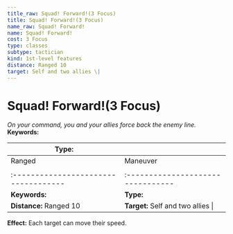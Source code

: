 ```yaml
---
title_raw: Squad! Forward!(3 Focus)
title: Squad! Forward!(3 Focus)
name_raw: Squad! Forward!
name: Squad! Forward!
cost: 3 Focus
type: classes
subtype: tactician
kind: 1st-level features
distance: Ranged 10
target: Self and two allies \|
---
```


# Squad! Forward!(3 Focus)

*On your command, you and your allies force back the enemy line.* **Keywords:**

| **Type:**                            |                                    |
| ------------------------------------ | ---------------------------------- |
| Ranged                               | Maneuver                           |
|                                      |                                    |
| :----------------------------------- | :--------------------------------  |
| **Keywords:**                        | **Type:**                          |
| **Distance:** Ranged 10              | **Target:** Self and two allies \| |

**Effect:** Each target can move their speed.
